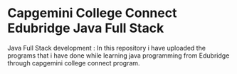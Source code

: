 # Capgemini College Connect Edubridge Java Full Stack
Java Full Stack development : In this repository i have uploaded the programs that i have done while learning java programming from Edubridge through capgemini college connect program.
